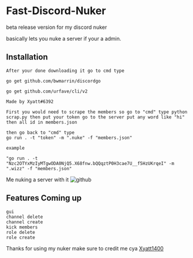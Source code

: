 # Fast-Discord-Nuker
beta release version for my discord nuker

basically lets you nuke a server if your a admin.

## Installation
```Download golang https://golang.org/
After your done downloading it go to cmd type

go get github.com/bwmarrin/discordgo

go get github.com/urfave/cli/v2

Made by Xyatt#6392

First you would need to scrape the members so go to "cmd" type python scrap.py then put your token go to the server put any word like "hi" then all id in members.json

then go back to "cmd" type 
go run . -t "token" -m ".nuke" -f "members.json"

example 

"go run . -t "Nzc2OTYxMzIyMTgwODA0NjQ5.X68fnw.bQQqztP0H3cae7U__f5HzUKrqeI" -m ".wizz" -f "members.json"
```


Me nuking a server with it
![github](https://cdn.discordapp.com/attachments/778786994763071489/779008313962004540/ezgif-1-b80ece187aca.gif)

## Features Coming up
```updates in future coming soon
gui
channel delete
channel create
kick members
role delete
role create
```

Thanks for using my nuker make sure to credit me
cya
[Xyatt1400](https://media0.giphy.com/media/inctcuuIJ9PvG/giphy.gif)
